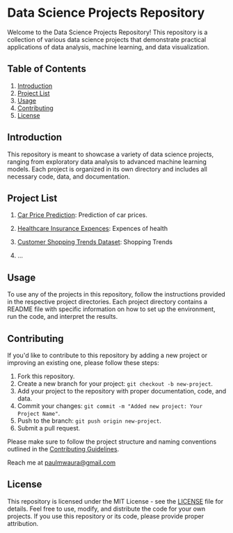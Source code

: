# Data Science Projects Repository

Welcome to the Data Science Projects Repository! This repository is a collection of various data science projects that demonstrate practical applications of data analysis, machine learning, and data visualization.

## Table of Contents

1. [Introduction](#introduction)
2. [Project List](#project-list)
3. [Usage](#usage)
4. [Contributing](#contributing)
5. [License](#license)

## Introduction

This repository is meant to showcase a variety of data science projects, ranging from exploratory data analysis to advanced machine learning models. Each project is organized in its own directory and includes all necessary code, data, and documentation.

## Project List

1. [Car Price Prediction](./car_price_prediction/): Prediction of car prices.

2. [Healthcare Insurance Expences](./healthcare-insurance-expenses/): Expences of health

3. [Customer Shopping Trends Dataset](./shopping_trends/): Shopping Trends

4. ...

<!-- 1. [Customer Segmentation](./customer_segmentation): An analysis of customer data to identify distinct customer segments using clustering algorithms.
   
2. [Sentiment Analysis](./sentiment_analysis): Analyzing text data to determine the sentiment (positive, negative, or neutral) using natural language processing techniques.

3. [Predictive Maintenance](./predictive_maintenance): A predictive maintenance model using machine learning to anticipate equipment failures and optimize maintenance schedules.

4. [Image Classification](./image_classification): Using deep learning models to classify images into predefined categories.

5. [Computer Vision](./computer_vision): Using deep learning models to build computer vision models. -->

## Usage

To use any of the projects in this repository, follow the instructions provided in the respective project directories. Each project directory contains a README file with specific information on how to set up the environment, run the code, and interpret the results.

## Contributing

If you'd like to contribute to this repository by adding a new project or improving an existing one, please follow these steps:

1. Fork this repository.
2. Create a new branch for your project: `git checkout -b new-project`.
3. Add your project to the repository with proper documentation, code, and data.
4. Commit your changes: `git commit -m "Added new project: Your Project Name"`.
5. Push to the branch: `git push origin new-project`.
6. Submit a pull request.

Please make sure to follow the project structure and naming conventions outlined in the [Contributing Guidelines](CONTRIBUTING.md).

Reach me at [paulmwaura@gmail.com](mailto:paulmwaura254@gmail.com)

## License

This repository is licensed under the MIT License - see the [LICENSE](LICENSE) file for details. Feel free to use, modify, and distribute the code for your own projects. If you use this repository or its code, please provide proper attribution.
